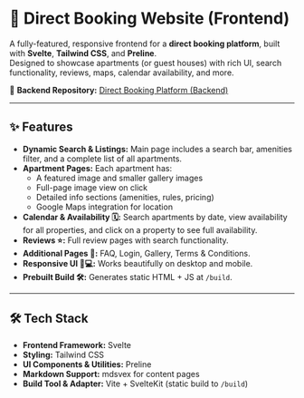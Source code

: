 # 🏡 Direct Booking Website (Frontend)

A fully-featured, responsive frontend for a **direct booking platform**, built with **Svelte**, **Tailwind CSS**, and **Preline**.  
Designed to showcase apartments (or guest houses) with rich UI, search functionality, reviews, maps, calendar availability, and more.  

🔗 **Backend Repository:** [Direct Booking Platform (Backend)](https://github.com/sultanrasul/rosedene-backend-1.0)

---

## ✨ Features

- **Dynamic Search & Listings:** Main page includes a search bar, amenities filter, and a complete list of all apartments.  
- **Apartment Pages:** Each apartment has:
  - A featured image and smaller gallery images  
  - Full-page image view on click  
  - Detailed info sections (amenities, rules, pricing)  
  - Google Maps integration for location  
- **Calendar & Availability 🗓️:** Search apartments by date, view availability for all properties, and click on a property to see full availability.  
- **Reviews ⭐:** Full review pages with search functionality.  
- **Additional Pages 📄:** FAQ, Login, Gallery, Terms & Conditions.  
- **Responsive UI 📱💻:** Works beautifully on desktop and mobile.  
- **Prebuilt Build 🛠️:** Generates static HTML + JS at `/build`.  

---

## 🛠️ Tech Stack

- **Frontend Framework:** Svelte  
- **Styling:** Tailwind CSS  
- **UI Components & Utilities:** Preline  
- **Markdown Support:** mdsvex for content pages  
- **Build Tool & Adapter:** Vite + SvelteKit (static build to `/build`)  
